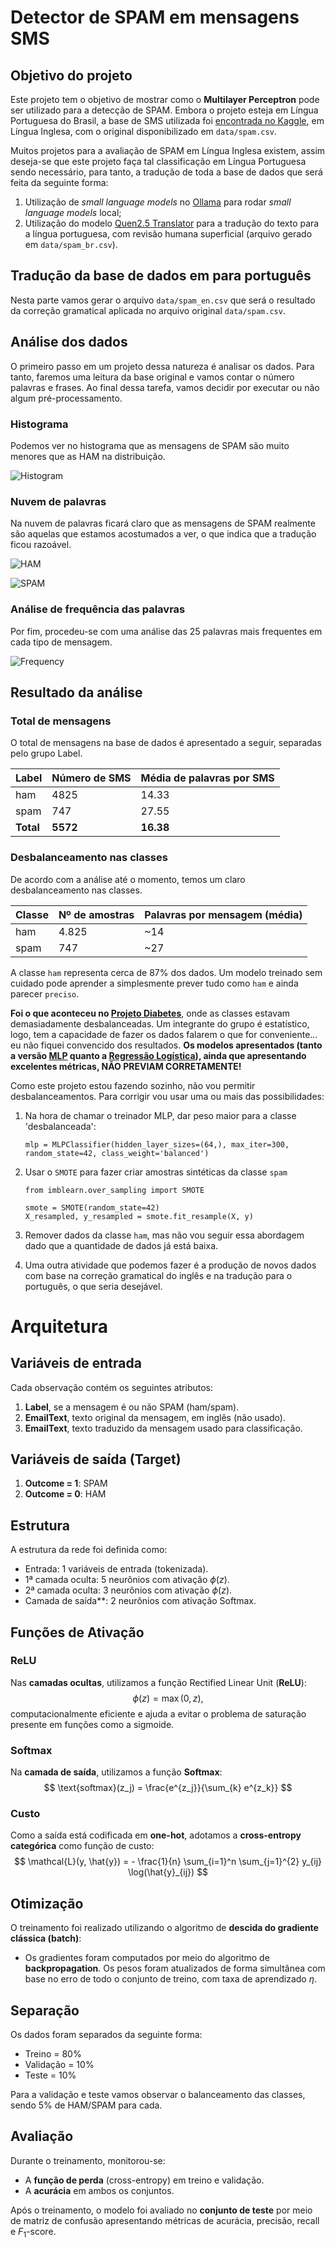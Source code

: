 # Detector de SPAM em mensagens SMS

## Objetivo do projeto

Este projeto tem o objetivo de mostrar como o **Multilayer Perceptron** pode ser utilizado para a detecção de SPAM. Embora o projeto esteja em Língua Portuguesa do Brasil, a base de SMS utilizada foi [encontrada no Kaggle](https://www.kaggle.com/code/dhgupta/bag-of-words-model/input), em Língua Inglesa, com o original disponibilizado em `data/spam.csv`.

Muitos projetos para a avaliação de SPAM em Língua Inglesa existem, assim deseja-se que este projeto faça tal classificação em Língua Portuguesa sendo necessário, para tanto, a tradução de toda a base de dados que será feita da seguinte forma:

1. Utilização de *small language models* no [Ollama](https://ollama.com) para rodar *small language models* local;
1. Utilização do modelo [Quen2.5 Translator](https://ollama.com/lauchacarro/qwen2.5-translator) para a tradução do texto para a língua portuguesa, com revisão humana superficial (arquivo gerado em `data/spam_br.csv`).

## Tradução da base de dados em para português

Nesta parte vamos gerar o arquivo `data/spam_en.csv` que será o resultado da correção gramatical aplicada no arquivo original `data/spam.csv`.

## Análise dos dados

O primeiro passo em um projeto dessa natureza é analisar os dados. Para tanto, faremos uma leitura da base original e vamos contar o número palavras e frases. Ao final dessa tarefa, vamos decidir por executar ou não algum pré-processamento.

### Histograma

Podemos ver no histograma que as mensagens de SPAM são muito menores que as HAM na distribuição.

![Histogram](./figures/histograma.png)

### Nuvem de palavras

Na nuvem de palavras ficará claro que as mensagens de SPAM realmente são aquelas que estamos acostumados a ver, o que indica que a tradução ficou razoável.

![HAM](./figures/nuvem_palavras_ham.png)

![SPAM](./figures/nuvem_palavras_spam.png)

### Análise de frequência das palavras

Por fim, procedeu-se com uma análise das 25 palavras mais frequentes em cada tipo de mensagem.

![Frequency](./figures/top_25_palavras.png)

## Resultado da análise

### Total de mensagens

O total de mensagens na base de dados é apresentado a seguir, separadas pelo grupo Label.

| **Label** | **Número de SMS** | **Média de palavras por SMS** |
|-----------|-------------------|------------------------------|
| ham       | 4825              | 14.33                        |
| spam      | 747               | 27.55                        |
| **Total** | **5572**          | **16.38**                    |

### Desbalanceamento nas classes

De acordo com a análise até o momento, temos um claro desbalanceamento nas classes.

| Classe | Nº de amostras | Palavras por mensagem (média) |
| ------ | -------------- | ----------------------------- |
| ham    | 4.825          | \~14                          |
| spam   | 747            | \~27                          |

A classe `ham` representa cerca de 87% dos dados. Um modelo treinado sem cuidado pode aprender a simplesmente prever tudo como `ham` e ainda parecer `preciso`.
    
**Foi o que aconteceu no [Projeto Diabetes](https://github.com/pcbrom/perceptron-mlp-cnn)**, onde as classes estavam demasiadamente desbalanceadas. Um integrante do grupo é estatístico, logo, tem a capacidade de fazer os dados falarem o que for conveniente... eu não fiquei convencido dos resultados. **Os modelos apresentados (tanto a versão [MLP](https://github.com/pcbrom/perceptron-mlp-cnn/blob/main/multilayer_perceptron.ipynb) quanto a [Regressão Logística](https://github.com/pcbrom/perceptron-mlp-cnn/blob/main/logistic_regression.ipynb)), ainda que apresentando excelentes métricas, NÃO PREVIAM CORRETAMENTE!**

Como este projeto estou fazendo sozinho, não vou permitir desbalanceamentos. Para corrigir vou usar uma ou mais das possibilidades:

1. Na hora de chamar o treinador MLP, dar peso maior para a classe 'desbalanceada':
    ```
    mlp = MLPClassifier(hidden_layer_sizes=(64,), max_iter=300, random_state=42, class_weight='balanced')
    ```

1. Usar o `SMOTE` para fazer criar amostras sintéticas da classe `spam`
    ```
    from imblearn.over_sampling import SMOTE

    smote = SMOTE(random_state=42)
    X_resampled, y_resampled = smote.fit_resample(X, y)
    ```

1. Remover dados da classe `ham`, mas não vou seguir essa abordagem dado que a quantidade de dados já está baixa.

1. Uma outra atividade que podemos fazer é a produção de novos dados com base na correção gramatical do inglês e na tradução para o português, o que seria desejável.

# Arquitetura

## Variáveis de entrada

Cada observação contém os seguintes atributos:

1. **Label**, se a mensagem é ou não SPAM (ham/spam).
1. **EmailText**, texto original da mensagem, em inglês (não usado).
1. **EmailText**, texto traduzido da mensagem usado para classificação.

## Variáveis de saída (Target)

1. **Outcome = 1**: SPAM
2. **Outcome = 0**: HAM

## Estrutura

A estrutura da rede foi definida como:

* Entrada: $1$ variáveis de entrada (tokenizada).
* 1ª camada oculta: $5$ neurônios com ativação $\phi(z)$.
* 2ª camada oculta: $3$ neurônios com ativação $\phi(z)$.
* Camada de saída**: $2$ neurônios com ativação Softmax.

## **Funções de Ativação**

### ReLU

Nas **camadas ocultas**, utilizamos a função Rectified Linear Unit (**ReLU**):
$$
\phi(z) = \max(0, z),
$$
computacionalmente eficiente e ajuda a evitar o problema de saturação presente em funções como a sigmoide.

### Softmax
Na **camada de saída**, utilizamos a função **Softmax**:
$$
\text{softmax}(z_j) = \frac{e^{z_j}}{\sum_{k} e^{z_k}}
$$

### Custo

Como a saída está codificada em **one-hot**, adotamos a **cross-entropy categórica** como função de custo:
$$
\mathcal{L}(y, \hat{y}) = - \frac{1}{n} \sum_{i=1}^n \sum_{j=1}^{2} y_{ij} \log(\hat{y}_{ij})
$$

## Otimização

O treinamento foi realizado utilizando o algoritmo de **descida do gradiente clássica (batch)**:

* Os gradientes foram computados por meio do algoritmo de **backpropagation**. Os pesos foram atualizados de forma simultânea com base no erro de todo o conjunto de treino, com taxa de aprendizado $\eta$.

## Separação

Os dados foram separados da seguinte forma:

* Treino = 80%
* Validação = 10%
* Teste = 10%

Para a validação e teste vamos observar o balanceamento das classes, sendo 5% de HAM/SPAM para cada.

## Avaliação

Durante o treinamento, monitorou-se:

* A **função de perda** (cross-entropy) em treino e validação.
* A **acurácia** em ambos os conjuntos.

Após o treinamento, o modelo foi avaliado no **conjunto de teste** por meio de matriz de confusão apresentando métricas de acurácia, precisão, recall e $F_1$-score.